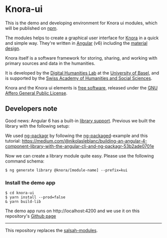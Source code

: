 # Knora-ui

This is the demo and developing environment for Knora ui modules, which will be published on [npm](https://www.npmjs.com/~knora).

The modules helps to create a graphical user interface for [Knora](https://knora.org) in a quick and simple way. They're written in [Angular](https://angular.io) (v6) including the [material design](https://material.angular.io).

Knora itself is a software framework for storing, sharing, and working with primary sources and data in the humanities.

It is developed by the [Digital Humanities Lab](http://dhlab.unibas.ch/) at the [University of Basel](https://unibas.ch/en.html), and is supported by the [Swiss Academy of Humanities and Social Sciences](http://www.sagw.ch/en/sagw.html).

Knora and the Knora ui elements is [free software](http://www.gnu.org/philosophy/free-sw.en.html), released under the [GNU Affero General Public License](http://www.gnu.org/licenses/agpl-3.0.en.html).


## Developers note
Good news: Angular 6 has a built-in [library support](https://github.com/angular/angular-cli/wiki/stories-create-library). Previous we built the library with the following setup:

We used [ng-packagr](https://github.com/dherges/ng-packagr) by following the [ng-packaged](https://github.com/dherges/ng-packaged)-example and this tutorial: https://medium.com/@nikolasleblanc/building-an-angular-4-component-library-with-the-angular-cli-and-ng-packagr-53b2ade0701e

Now we can create a library module quite easy. Please use the following command schema:

`$ ng generate library @knora/[module-name] --prefix=kui`

### Install the demo app

```
$ cd knora-ui
$ yarn install --prod=false
& yarn build-lib
```

The demo app runs on http://localhost:4200 and we use it on this repository's [Github page](https://dhlab-basel.github.io/Knora-ui)


---

This repository replaces the [salsah-modules](https://github.com/dhlab-basel/salsah-modules).

